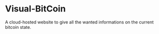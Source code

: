 Visual-BitCoin
==============

A cloud-hosted website to give all the wanted informations on the current bitcoin state. 
